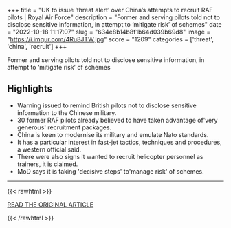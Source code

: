 +++
title = "UK to issue ‘threat alert’ over China’s attempts to recruit RAF pilots | Royal Air Force"
description = "Former and serving pilots told not to disclose sensitive information, in attempt to ‘mitigate risk’ of schemes"
date = "2022-10-18 11:17:07"
slug = "634e8b14b8f1b64d039b69d8"
image = "https://i.imgur.com/4Ru8JTW.jpg"
score = "1209"
categories = ['threat', 'china', 'recruit']
+++

Former and serving pilots told not to disclose sensitive information, in attempt to ‘mitigate risk’ of schemes

## Highlights

- Warning issued to remind British pilots not to disclose sensitive information to the Chinese military.
- 30 former RAF pilots already believed to have taken advantage of'very generous' recruitment packages.
- China is keen to modernise its military and emulate Nato standards.
- It has a particular interest in fast-jet tactics, techniques and procedures, a western official said.
- There were also signs it wanted to recruit helicopter personnel as trainers, it is claimed.
- MoD says it is taking 'decisive steps' to'manage risk' of schemes.

---

{{< rawhtml >}}
  <p class="article-category">
    <a target="_blank" href="https://www.theguardian.com/uk-news/2022/oct/18/uk-officials-threat-alert-china-attempts-to-recruit-raf-pilots">READ THE ORIGINAL ARTICLE</a>
  </p>
{{< /rawhtml >}}
